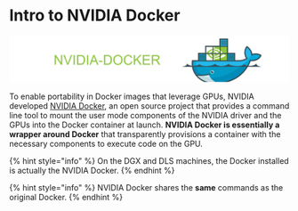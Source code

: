 # Intro to NVIDIA Docker

![](../../.gitbook/assets/nvidia-docker-banner.png)

To enable portability in Docker images that leverage GPUs, NVIDIA developed [NVIDIA Docker](https://github.com/NVIDIA/nvidia-docker), an open source project that provides a command line tool to mount the user mode components of the NVIDIA driver and the GPUs into the Docker container at launch. **NVIDIA Docker is essentially a wrapper around Docker** that transparently provisions a container with the necessary components to execute code on the GPU. 

{% hint style="info" %}
On the DGX and DLS machines, the Docker installed is actually the NVIDIA Docker.
{% endhint %}

{% hint style="info" %}
NVIDIA Docker shares the **same** commands as the original Docker.
{% endhint %}

